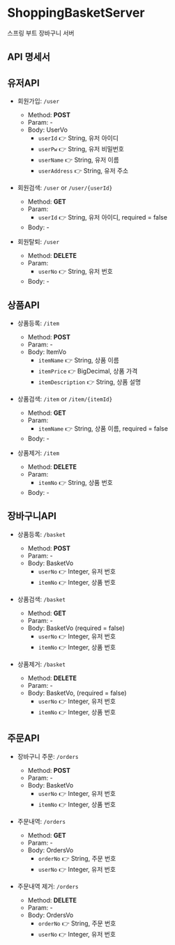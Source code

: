 # ShoppingBasketServer
스프링 부트 장바구니 서버

## API 명세서

## 유저API
- 회원가입: `/user`
  - Method: **POST**
  - Param: -
  - Body: UserVo
    - `userId` 👉 String, 유저 아이디
    - `userPw` 👉 String, 유저 비밀번호
    - `userName` 👉 String, 유저 이름
    - `userAddress` 👉 String, 유저 주소

- 회원검색: `/user` or `/user/{userId}`
  - Method: **GET**
  - Param:
    - `userId` 👉 String, 유저 아이디, required = false
  - Body: -

- 회원탈퇴: `/user`
  - Method: **DELETE**
  - Param:
    - `userNo` 👉 String, 유저 번호
  - Body: -

## 상품API
- 상품등록: `/item`
  - Method: **POST**
  - Param: -
  - Body: ItemVo
    - `itemName` 👉 String, 상품 이름
    - `itemPrice` 👉 BigDecimal, 상품 가격
    - `itemDescription` 👉 String, 상품 설명

- 상품검색: `/item` or `/item/{itemId}`
  - Method: **GET**
  - Param:
    - `itemName` 👉 String, 상품 이름, required = false
  - Body: -

- 상품제거: `/item`
  - Method: **DELETE**
  - Param:
    - `itemNo` 👉 String, 상품 번호
  - Body: -

## 장바구니API
- 상품등록: `/basket`
  - Method: **POST**
  - Param: -
  - Body: BasketVo
    - `userNo` 👉 Integer, 유저 번호
    - `itemNo` 👉 Integer, 상품 번호

- 상품검색: `/basket`
  - Method: **GET**
  - Param: -
  - Body: BasketVo (required = false)
    - `userNo` 👉 Integer, 유저 번호
    - `itemNo` 👉 Integer, 상품 번호

- 상품제거: `/basket`
  - Method: **DELETE**
  - Param: -
  - Body: BasketVo, (required = false)
    - `userNo` 👉 Integer, 유저 번호
    - `itemNo` 👉 Integer, 상품 번호

## 주문API
- 장바구니 주문: `/orders`
  - Method: **POST**
  - Param: -
  - Body: BasketVo
    - `userNo` 👉 Integer, 유저 번호
    - `itemNo` 👉 Integer, 상품 번호

- 주문내역: `/orders`
  - Method: **GET**
  - Param: -
  - Body: OrdersVo
    - `orderNo` 👉 String, 주문 번호
    - `userNo` 👉 Integer, 유저 번호

- 주문내역 제거: `/orders`
  - Method: **DELETE**
  - Param: -
  - Body: OrdersVo
    - `orderNo` 👉 String, 주문 번호
    - `userNo` 👉 Integer, 유저 번호

